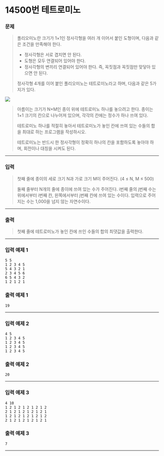 # 14500번 테트로미노

### 문제

> 폴리오미노란 크기가 1×1인 정사각형을 여러 개 이어서 붙인 도형이며, 다음과 같은 조건을 만족해야 한다.
>
> - 정사각형은 서로 겹치면 안 된다.
> - 도형은 모두 연결되어 있어야 한다.
> - 정사각형의 변끼리 연결되어 있어야 한다. 즉, 꼭짓점과 꼭짓점만 맞닿아 있으면 안 된다.
>
> 정사각형 4개를 이어 붙인 폴리오미노는 테트로미노라고 하며, 다음과 같은 5가지가 있다.

![](https://onlinejudgeimages.s3-ap-northeast-1.amazonaws.com/problem/14500/1.png)

> 아름이는 크기가 N×M인 종이 위에 테트로미노 하나를 놓으려고 한다. 종이는 1×1 크기의 칸으로 나누어져 있으며, 각각의 칸에는 정수가 하나 쓰여 있다.
>
> 테트로미노 하나를 적절히 놓아서 테트로미노가 놓인 칸에 쓰여 있는 수들의 합을 최대로 하는 프로그램을 작성하시오.
>
> 테트로미노는 반드시 한 정사각형이 정확히 하나의 칸을 포함하도록 놓아야 하며, 회전이나 대칭을 시켜도 된다.

---

### 입력

> 첫째 줄에 종이의 세로 크기 N과 가로 크기 M이 주어진다. (4 ≤ N, M ≤ 500)
>
> 둘째 줄부터 N개의 줄에 종이에 쓰여 있는 수가 주어진다. i번째 줄의 j번째 수는 위에서부터 i번째 칸, 왼쪽에서부터 j번째 칸에 쓰여 있는 수이다. 입력으로 주어지는 수는 1,000을 넘지 않는 자연수이다.

---

### 출력

> 첫째 줄에 테트로미노가 놓인 칸에 쓰인 수들의 합의 최댓값을 출력한다.

---

### 입력 예제 1

```
5 5
1 2 3 4 5
5 4 3 2 1
2 3 4 5 6
6 5 4 3 2
1 2 1 2 1
```

### 출력 예제 1

```
19
```

---

### 입력 예제 2

```
4 5
1 2 3 4 5
1 2 3 4 5
1 2 3 4 5
1 2 3 4 5
```

### 출력 예제 2

```
20
```

---

### 입력 예제 3

```
4 10
1 2 1 2 1 2 1 2 1 2
2 1 2 1 2 1 2 1 2 1
1 2 1 2 1 2 1 2 1 2
2 1 2 1 2 1 2 1 2 1
```

### 출력 예제 3

```
7
```

---





